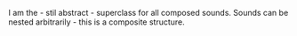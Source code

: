 I am the - stil abstract - superclass for all composed sounds. Sounds can be nested arbitrarily - this is a composite structure.